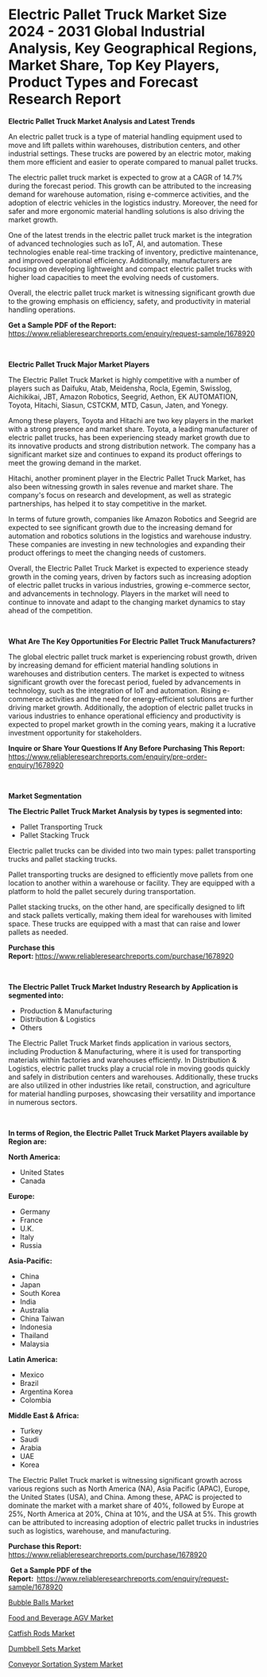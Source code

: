 <p><h1>Electric Pallet Truck Market Size 2024 - 2031 Global Industrial Analysis, Key Geographical Regions, Market Share, Top Key Players, Product Types and Forecast Research Report</h1></p><p><strong>Electric Pallet Truck Market Analysis and Latest Trends</strong></p>
<p><p>An electric pallet truck is a type of material handling equipment used to move and lift pallets within warehouses, distribution centers, and other industrial settings. These trucks are powered by an electric motor, making them more efficient and easier to operate compared to manual pallet trucks.</p><p>The electric pallet truck market is expected to grow at a CAGR of 14.7% during the forecast period. This growth can be attributed to the increasing demand for warehouse automation, rising e-commerce activities, and the adoption of electric vehicles in the logistics industry. Moreover, the need for safer and more ergonomic material handling solutions is also driving the market growth.</p><p>One of the latest trends in the electric pallet truck market is the integration of advanced technologies such as IoT, AI, and automation. These technologies enable real-time tracking of inventory, predictive maintenance, and improved operational efficiency. Additionally, manufacturers are focusing on developing lightweight and compact electric pallet trucks with higher load capacities to meet the evolving needs of customers.</p><p>Overall, the electric pallet truck market is witnessing significant growth due to the growing emphasis on efficiency, safety, and productivity in material handling operations.</p></p>
<p><strong>Get a Sample PDF of the Report:&nbsp;</strong> <a href="https://www.reliableresearchreports.com/enquiry/request-sample/1678920">https://www.reliableresearchreports.com/enquiry/request-sample/1678920</a></p>
<p>&nbsp;</p>
<p><strong>Electric Pallet Truck Major Market Players</strong></p>
<p><p>The Electric Pallet Truck Market is highly competitive with a number of players such as Daifuku, Atab, Meidensha, Rocla, Egemin, Swisslog, Aichikikai, JBT, Amazon Robotics, Seegrid, Aethon, EK AUTOMATION, Toyota, Hitachi, Siasun, CSTCKM, MTD, Casun, Jaten, and Yonegy. </p><p>Among these players, Toyota and Hitachi are two key players in the market with a strong presence and market share. Toyota, a leading manufacturer of electric pallet trucks, has been experiencing steady market growth due to its innovative products and strong distribution network. The company has a significant market size and continues to expand its product offerings to meet the growing demand in the market.</p><p>Hitachi, another prominent player in the Electric Pallet Truck Market, has also been witnessing growth in sales revenue and market share. The company's focus on research and development, as well as strategic partnerships, has helped it to stay competitive in the market.</p><p>In terms of future growth, companies like Amazon Robotics and Seegrid are expected to see significant growth due to the increasing demand for automation and robotics solutions in the logistics and warehouse industry. These companies are investing in new technologies and expanding their product offerings to meet the changing needs of customers.</p><p>Overall, the Electric Pallet Truck Market is expected to experience steady growth in the coming years, driven by factors such as increasing adoption of electric pallet trucks in various industries, growing e-commerce sector, and advancements in technology. Players in the market will need to continue to innovate and adapt to the changing market dynamics to stay ahead of the competition.</p></p>
<p>&nbsp;</p>
<p><strong>What Are The Key Opportunities For Electric Pallet Truck Manufacturers?</strong></p>
<p><p>The global electric pallet truck market is experiencing robust growth, driven by increasing demand for efficient material handling solutions in warehouses and distribution centers. The market is expected to witness significant growth over the forecast period, fueled by advancements in technology, such as the integration of IoT and automation. Rising e-commerce activities and the need for energy-efficient solutions are further driving market growth. Additionally, the adoption of electric pallet trucks in various industries to enhance operational efficiency and productivity is expected to propel market growth in the coming years, making it a lucrative investment opportunity for stakeholders.</p></p>
<p><strong>Inquire or Share Your Questions If Any Before Purchasing This Report:</strong> <a href="https://www.reliableresearchreports.com/enquiry/pre-order-enquiry/1678920">https://www.reliableresearchreports.com/enquiry/pre-order-enquiry/1678920</a></p>
<p>&nbsp;</p>
<p><strong>Market Segmentation</strong></p>
<p><strong>The Electric Pallet Truck Market Analysis by types is segmented into:</strong></p>
<p><ul><li>Pallet Transporting Truck</li><li>Pallet Stacking Truck</li></ul></p>
<p><p>Electric pallet trucks can be divided into two main types: pallet transporting trucks and pallet stacking trucks. </p><p>Pallet transporting trucks are designed to efficiently move pallets from one location to another within a warehouse or facility. They are equipped with a platform to hold the pallet securely during transportation.</p><p>Pallet stacking trucks, on the other hand, are specifically designed to lift and stack pallets vertically, making them ideal for warehouses with limited space. These trucks are equipped with a mast that can raise and lower pallets as needed.</p></p>
<p><strong>Purchase this Report:&nbsp;</strong><a href="https://www.reliableresearchreports.com/purchase/1678920">https://www.reliableresearchreports.com/purchase/1678920</a></p>
<p>&nbsp;</p>
<p><strong>The Electric Pallet Truck Market Industry Research by Application is segmented into:</strong></p>
<p><ul><li>Production & Manufacturing</li><li>Distribution & Logistics</li><li>Others</li></ul></p>
<p><p>The Electric Pallet Truck Market finds application in various sectors, including Production & Manufacturing, where it is used for transporting materials within factories and warehouses efficiently. In Distribution & Logistics, electric pallet trucks play a crucial role in moving goods quickly and safely in distribution centers and warehouses. Additionally, these trucks are also utilized in other industries like retail, construction, and agriculture for material handling purposes, showcasing their versatility and importance in numerous sectors.</p></p>
<p>&nbsp;</p>
<p><strong>In terms of Region, the Electric Pallet Truck Market Players available by Region are:</strong></p>
<p>
    <p> <strong> North America: </strong>
        <ul>
            <li>United States</li>
            <li>Canada</li>
        </ul>
        </p> 
    <p> <strong> Europe: </strong>
        <ul>
            <li>Germany</li>
            <li>France</li>
            <li>U.K.</li>
            <li>Italy</li>
            <li>Russia</li>
        </ul>
        </p> 
    <p> <strong> Asia-Pacific: </strong>
        <ul>
            <li>China</li>
            <li>Japan</li>
            <li>South Korea</li>
            <li>India</li>
            <li>Australia</li>
            <li>China Taiwan</li>
            <li>Indonesia</li>
            <li>Thailand</li>
            <li>Malaysia</li>
        </ul>
        </p> 
    <p> <strong> Latin America: </strong>
        <ul>
            <li>Mexico</li>
            <li>Brazil</li>
            <li>Argentina Korea</li>
            <li>Colombia</li>
        </ul>
        </p> 
    <p> <strong> Middle East & Africa: </strong>
        <ul>
            <li>Turkey</li>
            <li>Saudi</li>
            <li>Arabia</li>
            <li>UAE</li>
            <li>Korea</li>
        </ul>
    </p>
    </p>
<p><p>The Electric Pallet Truck market is witnessing significant growth across various regions such as North America (NA), Asia Pacific (APAC), Europe, the United States (USA), and China. Among these, APAC is projected to dominate the market with a market share of 40%, followed by Europe at 25%, North America at 20%, China at 10%, and the USA at 5%. This growth can be attributed to increasing adoption of electric pallet trucks in industries such as logistics, warehouse, and manufacturing.</p></p>
<p><strong>Purchase this Report: </strong><a href="https://www.reliableresearchreports.com/purchase/1678920">https://www.reliableresearchreports.com/purchase/1678920</a></p>
<p>&nbsp;<strong>Get a Sample PDF of the Report:&nbsp;&nbsp;</strong><a href="https://www.reliableresearchreports.com/enquiry/request-sample/1678920">https://www.reliableresearchreports.com/enquiry/request-sample/1678920</a></p>
<p><strong></strong></p>
<p><p><a href="https://medium.com/@suepaterson547/bubble-balls-market-size-reveals-the-best-marketing-channels-in-global-industry-237ce6dc749a">Bubble Balls Market</a></p><p><a href="https://github.com/eeaveuhhh/Market-Research-Report-List-1/blob/main/food-and-beverage-agv-market.md">Food and Beverage AGV Market</a></p><p><a href="https://medium.com/@suepaterson547/catfish-rods-market-outlook-industry-overview-and-forecast-2024-to-2031-4278cd86ab8a">Catfish Rods Market</a></p><p><a href="https://medium.com/@anthonywade766/dumbbell-sets-market-insight-market-trends-growth-forecasted-from-2024-to-2031-4adc233297b6">Dumbbell Sets Market</a></p><p><a href="https://github.com/khayangel/Market-Research-Report-List-2/blob/main/conveyor-sortation-system-market.md">Conveyor Sortation System Market</a></p></p>